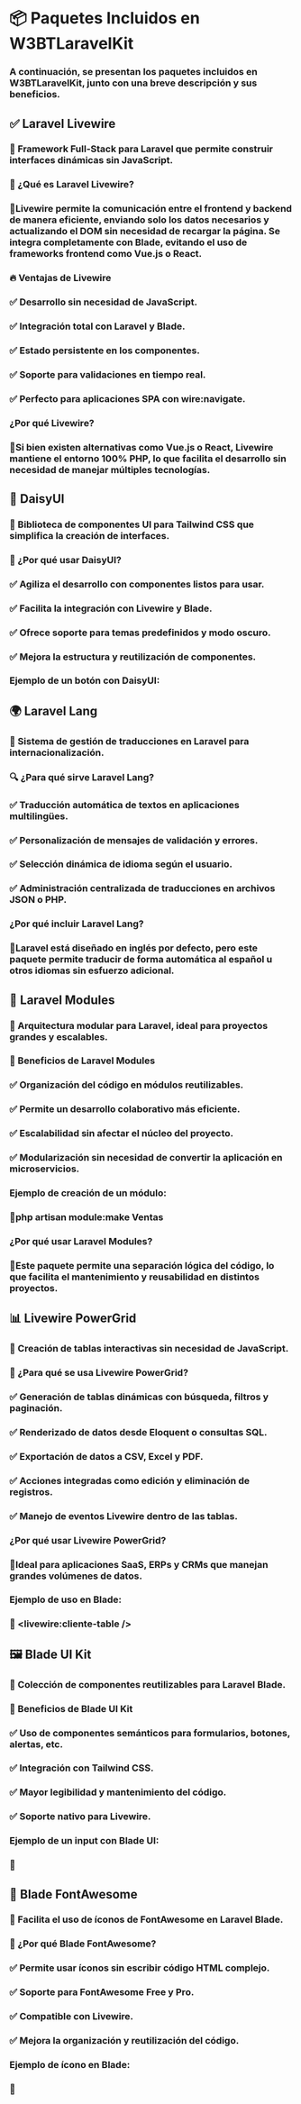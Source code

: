 # 📦 Paquetes Incluidos en **W3BTLaravelKit**

### A continuación, se presentan los paquetes incluidos en **W3BTLaravelKit**, junto con una breve descripción y sus beneficios.

## ✅ Laravel Livewire

### 📌 Framework Full-Stack para Laravel que permite construir interfaces dinámicas sin JavaScript.

### 📌 ¿Qué es Laravel Livewire?

### 🔹Livewire permite la comunicación entre el frontend y backend de manera eficiente, enviando solo los datos necesarios y actualizando el DOM sin necesidad de recargar la página. Se integra completamente con Blade, evitando el uso de frameworks frontend como Vue.js o React.

### 🔥 Ventajas de Livewire

### ✅ Desarrollo sin necesidad de JavaScript.

### ✅ Integración total con Laravel y Blade.

### ✅ Estado persistente en los componentes.

### ✅ Soporte para validaciones en tiempo real.

### ✅ Perfecto para aplicaciones SPA con wire:navigate.

### ¿Por qué Livewire?

### 🔹Si bien existen alternativas como Vue.js o React, Livewire mantiene el entorno 100% PHP, lo que facilita el desarrollo sin necesidad de manejar múltiples tecnologías.

## 🎨 DaisyUI

### 📌 Biblioteca de componentes UI para Tailwind CSS que simplifica la creación de interfaces.

### 🎯 ¿Por qué usar DaisyUI?

### ✅ Agiliza el desarrollo con componentes listos para usar.

### ✅ Facilita la integración con Livewire y Blade.

### ✅ Ofrece soporte para temas predefinidos y modo oscuro.

### ✅ Mejora la estructura y reutilización de componentes.

### Ejemplo de un botón con DaisyUI:

## 🌍 Laravel Lang

### 📌 Sistema de gestión de traducciones en Laravel para internacionalización.

### 🔍 ¿Para qué sirve Laravel Lang?

### ✅ Traducción automática de textos en aplicaciones multilingües.

### ✅ Personalización de mensajes de validación y errores.

### ✅ Selección dinámica de idioma según el usuario.

### ✅ Administración centralizada de traducciones en archivos JSON o PHP.

### ¿Por qué incluir Laravel Lang?

### 🔹Laravel está diseñado en inglés por defecto, pero este paquete permite traducir de forma automática al español u otros idiomas sin esfuerzo adicional.

## 📁 Laravel Modules

### 📌 Arquitectura modular para Laravel, ideal para proyectos grandes y escalables.

### 🎯 Beneficios de Laravel Modules

### ✅ Organización del código en módulos reutilizables.

### ✅ Permite un desarrollo colaborativo más eficiente.

### ✅ Escalabilidad sin afectar el núcleo del proyecto.

### ✅ Modularización sin necesidad de convertir la aplicación en microservicios.

### Ejemplo de creación de un módulo:

### 🔹php artisan module:make Ventas

### ¿Por qué usar Laravel Modules?

### 🔹Este paquete permite una separación lógica del código, lo que facilita el mantenimiento y reusabilidad en distintos proyectos.

## 📊 Livewire PowerGrid

### 📌 Creación de tablas interactivas sin necesidad de JavaScript.

### 🎯 ¿Para qué se usa Livewire PowerGrid?

### ✅ Generación de tablas dinámicas con búsqueda, filtros y paginación.

### ✅ Renderizado de datos desde Eloquent o consultas SQL.

### ✅ Exportación de datos a CSV, Excel y PDF.

### ✅ Acciones integradas como edición y eliminación de registros.

### ✅ Manejo de eventos Livewire dentro de las tablas.

### ¿Por qué usar Livewire PowerGrid?

### 🔹Ideal para aplicaciones SaaS, ERPs y CRMs que manejan grandes volúmenes de datos.

### Ejemplo de uso en Blade:

### 🔹 <livewire:cliente-table />

## 🖼️ Blade UI Kit

### 📌 Colección de componentes reutilizables para Laravel Blade.

### 🎯 Beneficios de Blade UI Kit

### ✅ Uso de componentes semánticos para formularios, botones, alertas, etc.

### ✅ Integración con Tailwind CSS.

### ✅ Mayor legibilidad y mantenimiento del código.

### ✅ Soporte nativo para Livewire.

### Ejemplo de un input con Blade UI:

### 🔹<x-input label="Correo Electrónico" name="email" placeholder="ejemplo@email.com" />

## 🎨 Blade FontAwesome

### 📌 Facilita el uso de íconos de FontAwesome en Laravel Blade.

### 🎯 ¿Por qué Blade FontAwesome?

### ✅ Permite usar íconos sin escribir código HTML complejo.

### ✅ Soporte para FontAwesome Free y Pro.

### ✅ Compatible con Livewire.

### ✅ Mejora la organización y reutilización del código.

### Ejemplo de ícono en Blade:

### 🔹<x-fas-user class="text-blue-500 w-6 h-6" />


